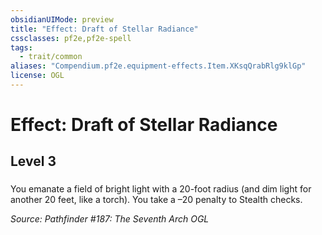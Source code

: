```yaml
---
obsidianUIMode: preview
title: "Effect: Draft of Stellar Radiance"
cssclasses: pf2e,pf2e-spell
tags:
  - trait/common
aliases: "Compendium.pf2e.equipment-effects.Item.XKsqQrabRlg9klGp"
license: OGL
---
```

# Effect: Draft of Stellar Radiance
## Level 3
### 






You emanate a field of bright light with a 20-foot radius (and dim light for another 20 feet, like a torch). You take a –20 penalty to Stealth checks.

*Source: Pathfinder #187: The Seventh Arch*
*OGL*